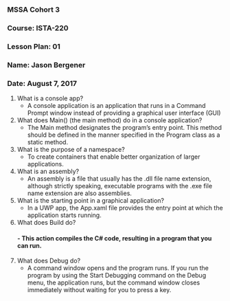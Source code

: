 ### MSSA Cohort 3
### Course: ISTA-220
### Lesson Plan: 01
### Name: Jason Bergener
### Date: August 7, 2017

1. What is a console app?
    - A console application is an application that runs in a Command Prompt window instead of providing a graphical user interface (GUI)
1. What does Main() (the main method) do in a console application?
    - The Main method designates the program’s entry point. This method should be defined in the manner specified in the Program class as a static method.
1. What is the purpose of a namespace?
    - To create containers that enable better organization of larger applications.
1. What is an assembly?
    - An assembly is a file that usually has the .dll file name extension, although strictly speaking, executable programs with the .exe file name extension are also assemblies.
1. What is the starting point in a graphical application?
    - In a UWP app, the App.xaml file provides the entry point at which the application starts running.
1. What does Build do?
    #### - This action compiles the C# code, resulting in a program that you can run.
1. What does Debug do?
    - A command window opens and the program runs. If you run the program by using the Start Debugging command on the Debug menu, the application runs, but the command window closes immediately without waiting for you to press a key.


